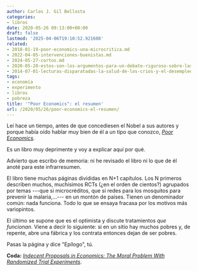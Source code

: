 ```yaml
---
author: Carlos J. Gil Bellosta
categories:
- libros
date: 2020-05-26 09:13:00+00:00
draft: false
lastmod: '2025-04-06T19:10:52.921608'
related:
- 2018-01-19-poor-economics-una-microcritica.md
- 2022-04-05-intervenciones-buenistas.md
- 2024-05-27-cortos.md
- 2020-05-20-estos-son-los-argumentos-para-un-debate-riguroso-sobre-las-transferencias-de-renta.md
- 2014-07-01-lecturas-disparatadas-la-salud-de-los-crios-y-el-desempleo.md
tags:
- economía
- experimento
- libros
- pobreza
title: '"Poor Economics": el resumen'
url: /2020/05/26/poor-economics-el-resumen/
---
```


Leí hace un tiempo, antes de que concediesen el Nobel a sus autores y porque había oído hablar muy bien de él a un tipo que conozco, _[Poor Economics](https://en.wikipedia.org/wiki/Poor_Economics)_.

Es un libro muy deprimente y voy a explicar aquí por qué.

Advierto que escribo de memoria: ni he revisado el libro ni lo que de él anoté para este infrarresumen.

El libro tiene muchas páginas divididas en N+1 capítulos. Los N primeros describen muchos, muchísimos RCTs (¿en el orden de cientos?) agrupados por temas ---que si microcréditos, que si redes para los mosquitos para prevenir la malaria,...--- en un montón de países. Tienen un denominador común: nada funciona. Todo lo que se ensaya fracasa por los motivos más variopintos.

El último se supone que es el optimista y discute tratamientos _que funcionan_. Viene a decir lo siguiente: si en un sitio hay muchos pobres y, de repente, abre una fábrica y los contrata entonces dejan de ser pobres.

Pasas la página y dice "Epílogo", tú.

**Coda:** _[Indecent Proposals in Economics: The Moral Problem With Randomized Trial Experiments](https://promarket.org/2020/05/21/indecent-proposals-in-economics-the-moral-problem-with-randomized-trial-experiments/)_.